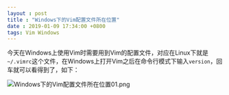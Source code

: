 ```yaml
---
layout : post
title : "Windows下的Vim配置文件所在位置"
date : 2019-01-09 17:34:00 +0800
tags: Vim Windows
---
```


今天在Windows上使用Vim时需要用到Vim的配置文件，对应在Linux下就是```~/.vimrc```这个文件，在Windows上打开Vim之后在命令行模式下输入```version```，回车就可以看得到了，如下：

![Windows下的Vim配置文件所在位置01.png][01]

[01]:{{site.url}}/images/Windows下的Vim配置文件所在位置01.png
